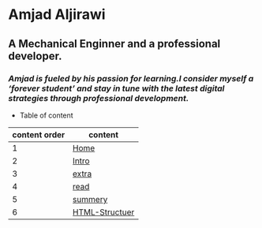 # Amjad Aljirawi
## A Mechanical Enginner and a professional developer.
### ***Amjad** is fueled by his passion for learning.I consider myself a ‘forever student’ and stay in tune with the latest digital strategies through professional development.* 

* Table of content

content order | content 
------------- | -------------
1 | [Home](https://amjadaljirawi.github.io/reading-notes-102/home)
2 | [Intro](https://amjadaljirawi.github.io/reading-notes-102/intro)
3 | [extra](https://amjadaljirawi.github.io/reading-notes-102/extra)
4 | [read](https://amjadaljirawi.github.io/reading-notes-102/read1)
5 | [summery](https://amjadaljirawi.github.io/reading-notes-102/summery)
6 | [HTML-Structuer](https://amjadaljirawi.github.io/reading-notes-102/HTML-Structuer)
